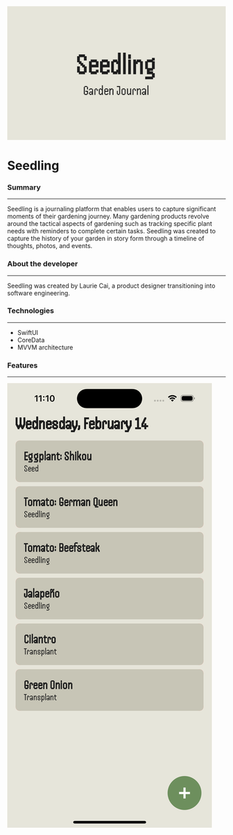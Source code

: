 <?xml version="1.0" encoding="UTF-8" standalone="no"?>
<document type="com.apple.InterfaceBuilder3.CocoaTouch.XIB" version="3.0" toolsVersion="13142" targetRuntime="iOS.CocoaTouch" propertyAccessControl="none" useAutolayout="YES" useTraitCollections="YES" useSafeAreas="YES" colorMatched="YES">
    <dependencies>
        <plugIn identifier="com.apple.InterfaceBuilder.IBCocoaTouchPlugin" version="12042"/>
    </dependencies>
    <objects>
        <placeholder placeholderIdentifier="IBFilesOwner" id="-1" userLabel="File's Owner"/>
        <placeholder placeholderIdentifier="IBFirstResponder" id="-2" customClass="UIResponder"/>
    </objects>
</document>

![Seedling Cover](images/seedling-cover.png)

# Seedling

### Summary
------
Seedling is a journaling platform that enables users to capture significant moments of their gardening journey. Many gardening products revolve around the tactical aspects of gardening such as tracking specific plant needs with reminders to complete certain tasks. Seedling was created to capture the history of your garden in story form through a timeline of thoughts, photos, and events.

### About the developer
------
Seedling was created by Laurie Cai, a product designer transitioning into software engineering.

### Technologies
------
* SwiftUI
* CoreData
* MVVM architecture

### Features
------
![Home View List of Plants](images/ui/home-view.png)

